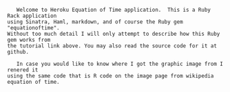 		
	   Welcome to Heroku Equation of Time application.  This is a Ruby Rack application 
	using Sinatra, Haml, markdown, and of course the Ruby gem "equationoftime".  
	Without too much detail I will only attempt to describe how this Ruby gem works from
	the tutorial link above. You may also read the source code for it at github.
   
	   In case you would like to know where I got the graphic image from I renered it 
	using the same code that is R code on the image page from wikipedia equation of time.
	